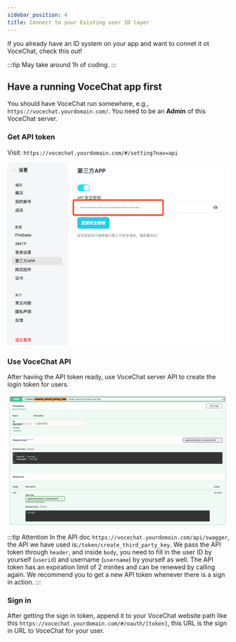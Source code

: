 ```yaml
---
sidebar_position: 4
title: Connect to your Existing user ID layer
---
```


If you already have an ID system on your app and want to connet it ot VoceChat, check this out!

:::tip
May take around 1h of coding.
:::

## Have a running VoceChat app first

You should have VoceChat run somewhere, e.g., `https://vocechat.yourdomain.com/`. You need to be an **Admin** of this VoceChat server.

### Get API token

Visit: `https://vocechat.yourdomain.com/#/setting?nav=api`

![3rd party APP Secret](image/oauth.secret.png)

### Use VoceChat API

After having the API token ready, use VoceChat server API to create the login token for users.

![3rd party APP create user](image/oauth.create.png)

:::tip Attention
In the API doc `https://vocechat.yourdomain.com/api/swagger`, the API we have used is:`/token/create_third_party_key`. We pass the API token through `header`, and inside `body`, you need to fill in the user ID by yourself (`userid`) and username (`username`) by yourself as well. The API token has an expiration limit of 2 minites and can be renewed by calling again. We recommend you to get a new API token whenever there is a sign in action.
:::

### Sign in

After getting the sign in token, append it to your VoceChat website path like this `https://vocechat.yourdomain.com/#/oauth/[token]`, this URL is the sign in URL to VoceChat for your user.
